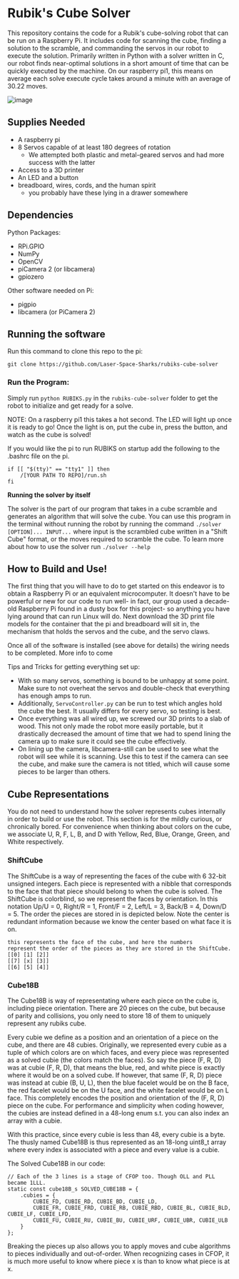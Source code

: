 # Rubik's Cube Solver

This repository contains the code for a Rubik's cube-solving robot that can be run on a Raspberry Pi. It includes code for scanning the cube, finding a solution to the scramble, and commanding the servos in our robot to execute the solution. Primarily written in Python with a solver written in C, our robot finds near-optimal solutions in a short amount of time that can be quickly executed by the machine. On our raspberry pi1, this means on average each solve execute cycle takes around a minute with an average of 30.22 moves.

![image](https://github.com/Laser-Space-Sharks/rubiks-cube-solver/blob/9e9ca0116e895638713f12545bb8dc9f1969c2a7/extras/RUBIKS.gif) 

## Supplies Needed
- A raspberry pi
- 8 Servos capable of at least 180 degrees of rotation
  - We attempted both plastic and metal-geared servos and had more success with the latter
- Access to a 3D printer
- An LED and a button 
- breadboard, wires, cords, and the human spirit
  - you probably have these lying in a drawer somewhere
 
## Dependencies
Python Packages:
  - RPi.GPIO
  - NumPy
  - OpenCV
  - piCamera 2 (or libcamera)
  - gpiozero

Other software needed on Pi:
  - pigpio
  - libcamera (or PiCamera 2)

## Running the software
Run this command to clone this repo to the pi:

```git clone https://github.com/Laser-Space-Sharks/rubiks-cube-solver```

### Run the Program:
Simply run ``python RUBIKS.py`` in the ``rubiks-cube-solver`` folder to get the robot to initialize and get ready for a solve. 

NOTE: On a raspberry pi1 this takes a hot second. The LED will light up once it is ready to go! Once the light is on, put the cube in, press the button, and watch as the cube is solved!

If you would like the pi to run RUBIKS on startup add the following to the .bashrc file on the pi. 

```
if [[ "$(tty)" == "tty1" ]] then
    /[YOUR PATH TO REPO]/run.sh
fi
```

**Running the solver by itself**

The solver is the part of our program that takes in a cube scramble and generates an algorithm that will solve the cube. You can use this program in the terminal without running the robot by running the command ``./solver [OPTION]... INPUT...`` where input is the scrambled cube written in a "Shift Cube" format, or the moves required to scramble the cube. To learn more about how to use the solver run ``./solver --help``

## How to Build and Use!
The first thing that you will have to do to get started on this endeavor is to obtain a Raspberry Pi or an equivalent microcomputer. It doesn't have to be powerful or new for our code to run well- in fact, our group used a decade-old Raspberry Pi found in a dusty box for this project- so anything you have lying around that can run Linux will do. Next download the 3D print file models for the container that the pi and breadboard will sit in, the mechanism that holds the servos and the cube, and the servo claws.

Once all of the software is installed (see above for details) the wiring needs to be completed. More info to come

Tips and Tricks for getting everything set up:
  - With so many servos, something is bound to be unhappy at some point. Make sure to not overheat the servos and double-check that everything has enough amps to run. 
  - Additionally, ``ServoController.py`` can be run to test which angles hold the cube the best. It usually differs for every servo, so testing is best. 
  - Once everything was all wired up, we screwed our 3D prints to a slab of wood. This not only made the robot more easily portable, but it drastically decreased the amount of time that we had to spend lining the camera up to make sure it could see the cube effectively.
  - On lining up the camera, libcamera-still can be used to see what the robot will see while it is scanning. Use this to test if the camera can see the cube, and make sure the camera is not titled, which will cause some pieces to be larger than others. 

## Cube Representations
You do not need to understand how the solver represents cubes internally in order to build or use the robot. This section is for the mildly curious, or chronically bored. For convenience when thinking about colors on the cube, we associate U, R, F, L, B, and D with Yellow, Red, Blue, Orange, Green, and White respectively. 

### ShiftCube
The ShiftCube is a way of representing the faces of the cube with 6 32-bit unsigned integers. Each piece is represented with a nibble that corresponds to the face that that piece should belong to when the cube is solved. The ShiftCube is colorblind, so we represent the faces by orientation. In this notation Up/U = 0, Right/R = 1, Front/F = 2, Left/L = 3, Back/B = 4, Down/D = 5. The order the pieces are stored in is depicted below. Note the center is redundant information because we know the center based on what face it is on. 

```
this represents the face of the cube, and here the numbers 
represent the order of the pieces as they are stored in the ShiftCube.
[[0] [1] [2]]
[[7] [x] [3]]
[[6] [5] [4]]
```

### Cube18B
The Cube18B is way of representating where each piece on the cube is, including piece orientation. There are 20 pieces on the cube, but because of parity and collisions, you only need to store 18 of them to uniquely represent any rubiks cube.

Every cubie we define as a position and an orientation of a piece on the cube, and there are 48 cubies. Originally, we represented every cubie as a tuple of which colors are on which faces, and every piece was represented as a solved cubie (the colors match the faces). So say the piece (F, R, D) was at cubie (F, R, D), that means the blue, red, and white piece is exactly where it would be on a solved cube. If however, that same (F, R, D) piece was instead at cubie (B, U, L), then the blue facelet would be on the B face, the red facelet would be on the U face, and the white facelet would be on L face. This completely encodes the position and orientation of the (F, R, D) piece on the cube. For performance and simplicity when coding however, the cubies are instead defined in a 48-long enum s.t. you can also index an array with a cubie.

With this practice, since every cubie is less than 48, every cubie is a byte. The thusly named Cube18B is thus represented as an 18-long uint8_t array where every index is associated with a piece and every value is a cubie. 

The Solved Cube18B in our code:
```
// Each of the 3 lines is a stage of CFOP too. Though OLL and PLL became 1LLL.
static const cube18B_s SOLVED_CUBE18B = {
    .cubies = {
        CUBIE_FD, CUBIE_RD, CUBIE_BD, CUBIE_LD, 
        CUBIE_FR, CUBIE_FRD, CUBIE_RB, CUBIE_RBD, CUBIE_BL, CUBIE_BLD, CUBIE_LF, CUBIE_LFD, 
        CUBIE_FU, CUBIE_RU, CUBIE_BU, CUBIE_URF, CUBIE_UBR, CUBIE_ULB
    }
};
```
Breaking the pieces up also allows you to apply moves and cube algorithms to pieces individually and out-of-order. When recognizing cases in CFOP, it is much more useful to know where piece x is than to know what piece is at x.
